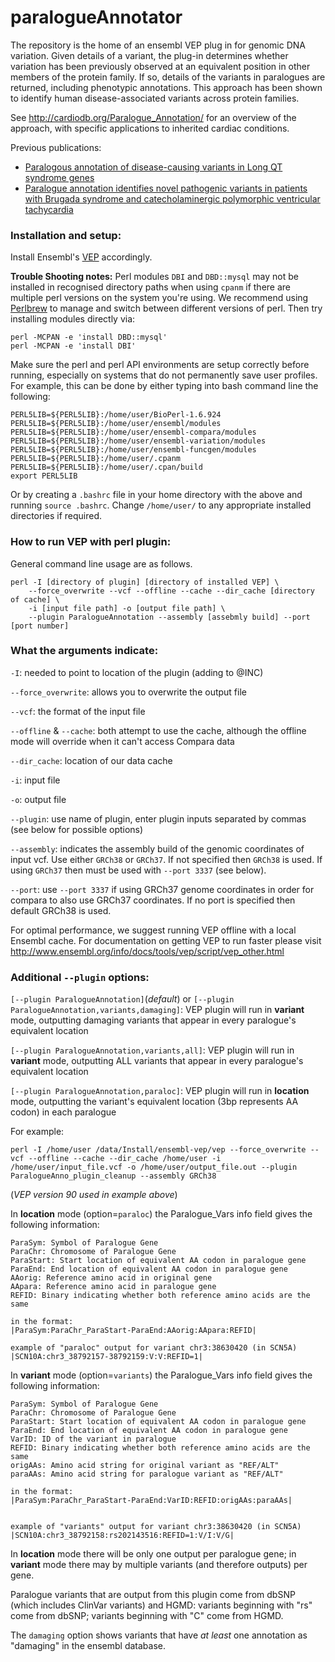 # paralogueAnnotator

The repository is the home of an ensembl VEP plug in for genomic DNA variation.  Given details of a variant, the plug-in determines whether variation has been previously observed at an equivalent position in other members of the protein family.  If so, details of the variants in paralogues are returned, including phenotypic annotations.  This approach has been shown to identify human disease-associated variants across protein families.

See http://cardiodb.org/Paralogue_Annotation/ for an overview of the approach, with specific applications to inherited cardiac conditions.

Previous publications:  

- [Paralogous annotation of disease-causing variants in Long QT syndrome genes](http://onlinelibrary.wiley.com/doi/10.1002/humu.22114/abstract)  
- [Paralogue annotation identifies novel pathogenic variants in patients with Brugada syndrome and catecholaminergic polymorphic ventricular tachycardia](http://jmg.bmj.com/content/early/2013/10/17/jmedgenet-2013-101917.full)  

### Installation and setup:

Install Ensembl's [VEP](https://www.ensembl.org/info/docs/tools/vep/script/vep_download.html) accordingly.

**Trouble Shooting notes:**
Perl modules `DBI` and `DBD::mysql` may not be installed in recognised directory paths when using `cpanm` if there are multiple perl versions on the system you're using. We recommend using [Perlbrew](https://perlbrew.pl/) to manage and switch between different versions of perl. Then try installing modules directly via:
```
perl -MCPAN -e 'install DBD::mysql'
perl -MCPAN -e 'install DBI'
```

Make sure the perl and perl API environments are setup correctly before running, especially on systems that do not permanently save user profiles. For example, this can be done by either typing into bash command line the following:
```
PERL5LIB=${PERL5LIB}:/home/user/BioPerl-1.6.924
PERL5LIB=${PERL5LIB}:/home/user/ensembl/modules
PERL5LIB=${PERL5LIB}:/home/user/ensembl-compara/modules
PERL5LIB=${PERL5LIB}:/home/user/ensembl-variation/modules
PERL5LIB=${PERL5LIB}:/home/user/ensembl-funcgen/modules
PERL5LIB=${PERL5LIB}:/home/user/.cpanm
PERL5LIB=${PERL5LIB}:/home/user/.cpan/build
export PERL5LIB
```
Or by creating a `.bashrc` file in your home directory with the above and running `source .bashrc`. Change `/home/user/` to any appropriate installed directories if required.


### How to run VEP with perl plugin:

General command line usage are as follows. 
```
perl -I [directory of plugin] [directory of installed VEP] \
    --force_overwrite --vcf --offline --cache --dir_cache [directory of cache] \
    -i [input file path] -o [output file path] \
    --plugin ParalogueAnnotation --assembly [assebmly build] --port [port number]
```

### What the arguments indicate:

`-I`: needed to point to location of the plugin (adding to @INC)

`--force_overwrite`: allows you to overwrite the output file

`--vcf`: the format of the input file

`--offline` & `--cache`: both attempt to use the cache, although the offline mode will override when it can't access Compara data

`--dir_cache`: location of our data cache

`-i`: input file

`-o`: output file

`--plugin`: use name of plugin, enter plugin inputs separated by commas (see below for possible options)

`--assembly`: indicates the assembly build of the genomic coordinates of input vcf. Use either `GRCh38` or `GRCh37`. If not specified then `GRCh38` is used. If using `GRCh37` then must be used with `--port 3337` (see below).

`--port`: use `--port 3337` if using GRCh37 genome coordinates in order for compara to also use GRCh37 coordinates. If no port is specified then default GRCh38 is used.

For optimal performance, we suggest running VEP offline with a local Ensembl cache. For documentation on getting VEP to run faster please visit http://www.ensembl.org/info/docs/tools/vep/script/vep_other.html

### Additional `--plugin` options:

`[--plugin ParalogueAnnotation]`(_default_) or `[--plugin ParalogueAnnotation,variants,damaging]`: VEP plugin will run in __variant__ mode, outputting damaging variants that appear in every paralogue's equivalent location

`[--plugin ParalogueAnnotation,variants,all]`: VEP plugin will run in __variant__ mode, outputting ALL variants that appear in every paralogue's equivalent location

`[--plugin ParalogueAnnotation,paraloc]`: VEP plugin will run in __location__ mode, outputting the variant's equivalent location (3bp represents AA codon) in each paralogue

For example:
```
perl -I /home/user /data/Install/ensembl-vep/vep --force_overwrite --vcf --offline --cache --dir_cache /home/user -i /home/user/input_file.vcf -o /home/user/output_file.out --plugin ParalogueAnno_plugin_cleanup --assembly GRCh38
```
(_VEP version 90 used in example above_)


In __location__ mode (option=`paraloc`) the Paralogue_Vars info field gives the following information:

    ParaSym: Symbol of Paralogue Gene
    ParaChr: Chromosome of Paralogue Gene
    ParaStart: Start location of equivalent AA codon in paralogue gene
    ParaEnd: End location of equivalent AA codon in paralogue gene
    AAorig: Reference amino acid in original gene
    AApara: Reference amino acid in paralogue gene
    REFID: Binary indicating whether both reference amino acids are the same

    in the format:
    |ParaSym:ParaChr_ParaStart-ParaEnd:AAorig:AApara:REFID|

    example of "paraloc" output for variant chr3:38630420 (in SCN5A)
    |SCN10A:chr3_38792157-38792159:V:V:REFID=1|

In __variant__ mode (option=`variants`) the Paralogue_Vars info field gives the following information:

    ParaSym: Symbol of Paralogue Gene
    ParaChr: Chromosome of Paralogue Gene
    ParaStart: Start location of equivalent AA codon in paralogue gene
    ParaEnd: End location of equivalent AA codon in paralogue gene
    VarID: ID of the variant in paralogue
    REFID: Binary indicating whether both reference amino acids are the same
    origAAs: Amino acid string for original variant as "REF/ALT"
    paraAAs: Amino acid string for paralogue variant as "REF/ALT"

    in the format:
    |ParaSym:ParaChr_ParaStart-ParaEnd:VarID:REFID:origAAs:paraAAs|


    example of "variants" output for variant chr3:38630420 (in SCN5A)
    |SCN10A:chr3_38792158:rs202143516:REFID=1:V/I:V/G|

In __location__ mode there will be only one output per paralogue gene; in __variant__ mode there may by multiple variants (and therefore outputs) per gene.

Paralogue variants that are output from this plugin come from dbSNP (which includes ClinVar variants) and HGMD: variants beginning with "rs" come from dbSNP; variants beginning with "C" come from HGMD.

The `damaging` option shows variants that have *at least* one annotation as "damaging" in the ensembl database.
